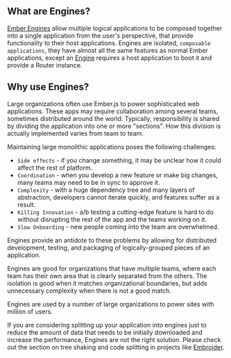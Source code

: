## What are Engines?

[Ember Engines](http://ember-engines.com/) allow multiple logical applications to be composed together into a single application from the user's perspective, that provide functionality to their host applications. Engines are isolated, `composable applications`, they have almost all the same features as normal Ember applications, except an [Engine](https://api.emberjs.com/ember/3.11/classes/Engine) requires a host application to boot it and provide a Router instance.

## Why use Engines?

Large organizations often use Ember.js to power sophisticated web applications. These apps may require collaboration among several teams, sometimes distributed around the world. Typically, responsibility is shared by dividing the application into one or more "sections". How this division is actually implemented varies from team to team. 

Maintaining large monolithic applications poses the following challenges:

* `Side effects` - if you change something, it may be unclear how it could affect the rest of platform.
* `Coordination` - when you develop a new feature or make big changes, many teams may need to be in sync to approve it.
* `Complexity` - with a huge dependency tree and many layers of abstraction, developers cannot iterate quickly, and features suffer as a result.
* `Killing Innovation` - a/b testing a cutting-edge feature is hard to do without disrupting the rest of the app and the teams working on it.
* `Slow Onboarding` - new people coming into the team are overwhelmed.

Engines provide an antidote to these problems by allowing for distributed development, testing, and packaging of logically-grouped pieces of an application.

Engines are good for organizations that have multiple teams, where each team has their own area that is clearly separated from the others. The isolation is good when it matches organizational boundaries, but adds unnecessary complexity when there is not a good match.

Engines are used by a number of large organizations to power sites with million of users.

If you are considering splitting up your application into engines just to reduce the amount of data that needs to be initially downloaded and increase the performance, Engines are not the right solution. Please check out the section on tree shaking and code splitting in projects like [Embroider](https://github.com/embroider-build/embroider).
